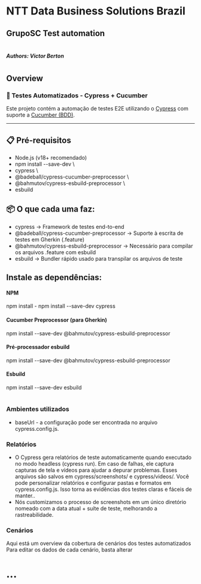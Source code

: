 # NTT Data Business Solutions Brazil
## GrupoSC Test automation
#
##### Authors: Victor Berton
#
#

## Overview
### 🧪 Testes Automatizados - Cypress + Cucumber
Este projeto contém a automação de testes E2E utilizando o [Cypress](https://www.cypress.io/) com suporte a [Cucumber (BDD)](https://github.com/badeball/cypress-cucumber-preprocessor).

---
## 📋 Pré-requisitos
* Node.js (v18+ recomendado)
* npm install --save-dev \
* cypress \
* @badeball/cypress-cucumber-preprocessor \
* @bahmutov/cypress-esbuild-preprocessor \
* esbuild

## 📦 O que cada uma faz:

* cypress ->	Framework de testes end-to-end
* @badeball/cypress-cucumber-preprocessor -> Suporte à escrita de testes em Gherkin (.feature)
* @bahmutov/cypress-esbuild-preprocessor -> Necessário para compilar os arquivos .feature com esbuild
* esbuild	-> Bundler rápido usado para transpilar os arquivos de teste

## Instale as dependências:

#### NPM 
npm install - npm install --save-dev cypress

#### Cucumber Preprocessor (para Gherkin)
npm install --save-dev @bahmutov/cypress-esbuild-preprocessor

#### Pré-processador esbuild
npm install --save-dev @bahmutov/cypress-esbuild-preprocessor

#### Esbuild
npm install --save-dev esbuild
#

### Ambientes utilizados
* baseUrl - a configuração pode ser encontrada no arquivo cypress.config.js. 

### Relatórios
* O Cypress gera relatórios de teste automaticamente quando executado no modo headless (cypress run). Em caso de falhas, ele captura capturas de tela e vídeos para ajudar a depurar problemas. Esses arquivos são salvos em cypress/screenshots/ e cypress/videos/. Você pode personalizar relatórios e configurar pastas e formatos em cypress.config.js. Isso torna as evidências dos testes claras e fáceis de manter..
* Nós customizamos o processo de screenshots em um único diretório nomeado com a data atual + suíte de teste, melhorando a rastreabilidade.

### Cenários
Aqui está um overview da cobertura de cenários dos testes automatizados
Para editar os dados de cada cenário, basta alterar

# ...